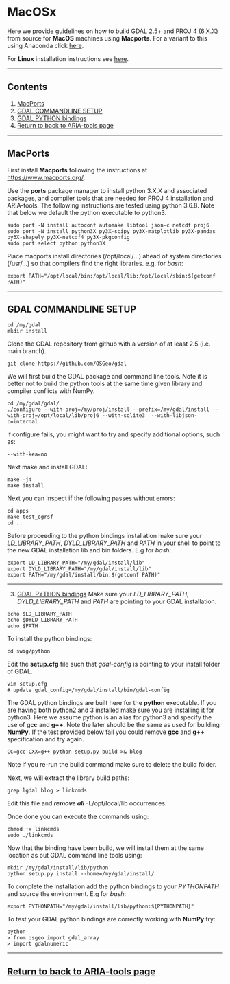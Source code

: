 # MacOSx
Here we provide guidelines on how to build GDAL 2.5+ and PROJ 4 (6.X.X) from source for **MacOS** machines using **Macports**. For a variant to this using Anaconda click [here](https://github.com/dbekaert/ARIA-tools/blob/master/MacOS_Anaconda_source_build.md). 


For **Linux** installation instructions see [here](https://github.com/dbekaert/ARIA-tools/blob/master/Linux_source_build.md). 

------
## Contents

1. [MacPorts](#macports)
2. [GDAL COMMANDLINE SETUP](#gdal-commandline-setup)
3. [GDAL PYTHON bindings](#gdal-commandline-bindings)
4. [Return to back to ARIA-tools page](https://github.com/dbekaert/ARIA-tools)


------
## MacPorts
First install **Macports** following the instructions at https://www.macports.org/.

Use the **ports** package manager to install python 3.X.X and associated packages, and compiler tools that are needed for PROJ 4 installation and ARIA-tools. 
The following instructions are tested using python 3.6.8. Note that below we default the python executable to python3.

```
sudo port -N install autoconf automake libtool json-c netcdf proj6
sudo port -N install python3X py3X-scipy py3X-matplotlib py3X-pandas py3X-shapely py3X-netcdf4 py3X-pkgconfig
sudo port select python python3X
```
Place macports install directories (/opt/local/...) ahead of system directories (/usr/...) so that compilers find the right libraries. e.g. for *bash*:
```
export PATH="/opt/local/bin:/opt/local/lib:/opt/local/sbin:$(getconf PATH)"
```

------
## GDAL COMMANDLINE SETUP
```
cd /my/gdal
mkdir install
```

Clone the GDAL repository from github with a version of at least 2.5 (i.e. main branch).
```
git clone https://github.com/OSGeo/gdal
```


We will first build the GDAL package and command line tools. Note it is better not to build the python tools at the same time given library and compiler conflicts with NumPy. 

```
cd /my/gdal/gdal/
./configure --with-proj=/my/proj/install --prefix=/my/gdal/install --with-proj=/opt/local/lib/proj6 --with-sqlite3  --with-libjson-c=internal
```
if configure fails, you might want to try and specify additional options, such as:
```
--with-kea=no
```
Next make and install GDAL:
```
make -j4 
make install
```

Next you can inspect if the following passes without errors:
```
cd apps
make test_ogrsf
cd ..
```


Before proceeding to the python bindings installation make sure your *LD_LIBRARY_PATH*, *DYLD_LIBRARY_PATH* and *PATH* in your shell to point to the new GDAL installation lib and bin folders. E.g for *bash*:
```
export LD_LIBRARY_PATH="/my/gdal/install/lib"
export DYLD_LIBRARY_PATH="/my/gdal/install/lib"
export PATH="/my/gdal/install/bin:$(getconf PATH)"
```


------
3. [GDAL PYTHON bindings](#gdal-commandline-bindings)
Make sure your *LD_LIBRARY_PATH*, *DYLD_LIBRARY_PATH* and *PATH*  are pointing to your GDAL installation.
```
echo $LD_LIBRARY_PATH
echo $DYLD_LIBRARY_PATH
echo $PATH
```

To install the python bindings:
```
cd swig/python
```
Edit the **setup.cfg** file such that *gdal-config* is pointing to your install folder of GDAL.
```
vim setup.cfg
# update gdal_config=/my/gdal/install/bin/gdal-config
```


The GDAL python bindings are built here for the **python** executable. If you are having both python2 and 3 installed make sure you are installing it for python3. Here we assume python is an alias for python3 and specify the use of **gcc** and **g++**. Note the later should be the same as used for building **NumPy**. If the test provided below fail you could remove **gcc** and **g++** specification and try again.
```
CC=gcc CXX=g++ python setup.py build >& blog
```
Note if you re-run the build command make sure to delete the build folder.


Next, we will extract the library build paths:
```
grep lgdal blog > linkcmds
```
Edit this file and ***remove all*** -L/opt/local/lib occurrences.

Once done you can execute the commands using:
```
chmod +x linkcmds
sudo ./linkcmds
```

Now that the binding have been build, we will install them at the same location as out GDAL command line tools using:
```
mkdir /my/gdal/install/lib/python
python setup.py install --home=/my/gdal/install/
```


To complete the installation add the python bindings to your *PYTHONPATH* and source the environment. E.g for *bash*:
```
export PYTHONPATH="/my/gdal/install/lib/python:${PYTHONPATH}"
```

To test your GDAL python bindings are correctly working with **NumPy** try:
```
python
> from osgeo import gdal_array
> import gdalnumeric
```

------
## [Return to back to ARIA-tools page](https://github.com/dbekaert/ARIA-tools)
